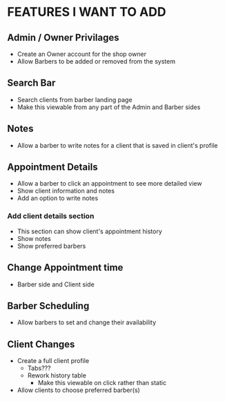 # FEATURES I WANT TO ADD

## Admin / Owner Privilages
- Create an Owner account for the shop owner
- Allow Barbers to be added or removed from the system

## Search Bar
- Search clients from barber landing page
- Make this viewable from any part of the Admin and Barber sides

## Notes
- Allow a barber to write notes for a client that is saved in client's profile

## Appointment Details
- Allow a barber to click an appointment to see more detailed view
- Show client information and notes
- Add an option to write notes
### Add client details section
- This section can show client's appointment history
- Show notes
- Show preferred barbers

## Change Appointment time
- Barber side and Client side

## Barber Scheduling
- Allow barbers to set and change their availability

## Client Changes
- Create a full client profile
  - Tabs???
  - Rework history table
    - Make this viewable on click rather than static
- Allow clients to choose preferred barber(s)